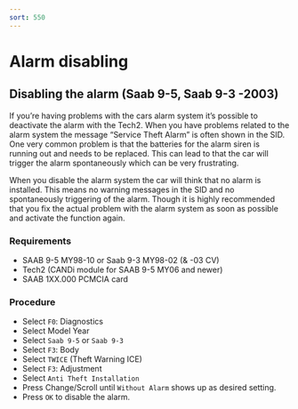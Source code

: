 ```yaml
---
sort: 550
---
```


# Alarm disabling

## Disabling the alarm (Saab 9-5, Saab 9-3 -2003)

If you’re having problems with the cars alarm system it’s possible to deactivate the alarm with the Tech2. When you have problems related to the alarm system the message “Service Theft Alarm” is often shown in the SID. One very common problem is that the batteries for the alarm siren is running out and needs to be replaced. This can lead to that the car will trigger the alarm spontaneously which can be very frustrating.

When you disable the alarm system the car will think that no alarm is installed. This means no warning messages in the SID and no spontaneously triggering of the alarm. Though it is highly recommended that you fix the actual problem with the alarm system as soon as possible and activate the function again.

### Requirements

- SAAB 9-5 MY98-10 or Saab 9-3 MY98-02 (& -03 CV)
- Tech2 (CANDi module for SAAB 9-5 MY06 and newer)
- SAAB 1XX.000 PCMCIA card

### Procedure

- Select `F0`: Diagnostics
- Select Model Year
- Select `Saab 9-5` or `Saab 9-3`
- Select `F3`: Body
- Select `TWICE` (Theft Warning ICE)
- Select `F3`: Adjustment
- Select `Anti Theft Installation`
- Press Change/Scroll until `Without Alarm` shows up as desired setting.
- Press `OK` to disable the alarm.
